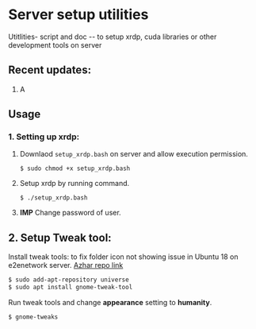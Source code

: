# Server setup utilities
Utitlities- script and doc -- to setup xrdp, cuda libraries or other development tools on server

## Recent updates:

1. A
## Usage

### 1. Setting up xrdp:

1. Downlaod `setup_xrdp.bash` on server and allow execution permission.
   ```
   $ sudo chmod +x setup_xrdp.bash
   ```
   
2. Setup xrdp by running command.
   ```
   $ ./setup_xrdp.bash
   ```
   
3. **IMP** Change password of user. 


## 2. Setup Tweak tool:

Install tweak tools: to fix folder icon not showing issue in Ubuntu 18 on e2enetwork server. [Azhar repo link](https://github.com/azroddin123/Setup_Learn/blob/master/Ubuntu%20Issues.)

```bash
$ sudo add-apt-repository universe
$ sudo apt install gnome-tweak-tool
```

Run tweak tools and change **appearance** setting to **humanity**.

```bash
$ gnome-tweaks
```
